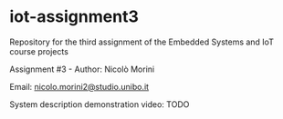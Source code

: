 # iot-assignment3

Repository for the third assignment of the Embedded Systems and IoT course projects

Assignment #3 - Author: Nicolò Morini

Email: nicolo.morini2@studio.unibo.it

System description demonstration video: TODO
